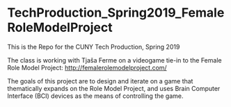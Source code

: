 # TechProduction_Spring2019_FemaleRoleModelProject

This is the Repo for the CUNY Tech Production, Spring 2019

The class is working with Tjaša Ferme on a videogame tie-in to the Female Role Model Project: http://femalerolemodelproject.com/

The goals of this project are to design and iterate on a game that thematically expands on the Role Model Project, and uses Brain Computer Interface (BCI) devices as the means of controlling the game.
